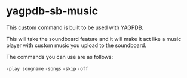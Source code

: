 # yagpdb-sb-music

This custom command is built to be used with YAGPDB.

This will take the soundboard feature and it will make it act like a music player with custom music you upload to the soundboard.

The commands you can use are as follows:

`-play songname`
`-songs`
`-skip`
`-off`
